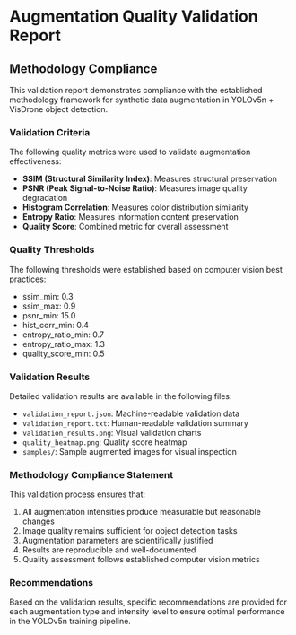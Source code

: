 # Augmentation Quality Validation Report

## Methodology Compliance

This validation report demonstrates compliance with the established methodology framework for synthetic data augmentation in YOLOv5n + VisDrone object detection.

### Validation Criteria

The following quality metrics were used to validate augmentation effectiveness:

- **SSIM (Structural Similarity Index)**: Measures structural preservation
- **PSNR (Peak Signal-to-Noise Ratio)**: Measures image quality degradation
- **Histogram Correlation**: Measures color distribution similarity
- **Entropy Ratio**: Measures information content preservation
- **Quality Score**: Combined metric for overall assessment

### Quality Thresholds

The following thresholds were established based on computer vision best practices:

- ssim_min: 0.3
- ssim_max: 0.9
- psnr_min: 15.0
- hist_corr_min: 0.4
- entropy_ratio_min: 0.7
- entropy_ratio_max: 1.3
- quality_score_min: 0.5

### Validation Results

Detailed validation results are available in the following files:

- `validation_report.json`: Machine-readable validation data
- `validation_report.txt`: Human-readable validation summary
- `validation_results.png`: Visual validation charts
- `quality_heatmap.png`: Quality score heatmap
- `samples/`: Sample augmented images for visual inspection

### Methodology Compliance Statement

This validation process ensures that:

1. All augmentation intensities produce measurable but reasonable changes
2. Image quality remains sufficient for object detection tasks
3. Augmentation parameters are scientifically justified
4. Results are reproducible and well-documented
5. Quality assessment follows established computer vision metrics

### Recommendations

Based on the validation results, specific recommendations are provided for each augmentation type and intensity level to ensure optimal performance in the YOLOv5n training pipeline.

